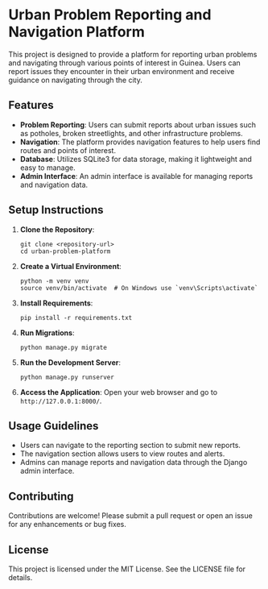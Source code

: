 # Urban Problem Reporting and Navigation Platform

This project is designed to provide a platform for reporting urban problems and navigating through various points of interest in Guinea. Users can report issues they encounter in their urban environment and receive guidance on navigating through the city.

## Features

- **Problem Reporting**: Users can submit reports about urban issues such as potholes, broken streetlights, and other infrastructure problems.
- **Navigation**: The platform provides navigation features to help users find routes and points of interest.
- **Database**: Utilizes SQLite3 for data storage, making it lightweight and easy to manage.
- **Admin Interface**: An admin interface is available for managing reports and navigation data.

## Setup Instructions

1. **Clone the Repository**:
   ```
   git clone <repository-url>
   cd urban-problem-platform
   ```

2. **Create a Virtual Environment**:
   ```
   python -m venv venv
   source venv/bin/activate  # On Windows use `venv\Scripts\activate`
   ```

3. **Install Requirements**:
   ```
   pip install -r requirements.txt
   ```

4. **Run Migrations**:
   ```
   python manage.py migrate
   ```

5. **Run the Development Server**:
   ```
   python manage.py runserver
   ```

6. **Access the Application**:
   Open your web browser and go to `http://127.0.0.1:8000/`.

## Usage Guidelines

- Users can navigate to the reporting section to submit new reports.
- The navigation section allows users to view routes and alerts.
- Admins can manage reports and navigation data through the Django admin interface.

## Contributing

Contributions are welcome! Please submit a pull request or open an issue for any enhancements or bug fixes.

## License

This project is licensed under the MIT License. See the LICENSE file for details.